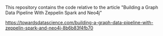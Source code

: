 This repository contains the code relative to the article "Building a Graph Data Pipeline With Zeppelin Spark and Neo4j"

https://towardsdatascience.com/building-a-graph-data-pipeline-with-zeppelin-spark-and-neo4j-8b6b83f4fb70
